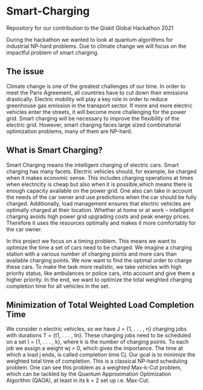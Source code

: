 # Smart-Charging
Repository for our contribution to the Qiskit Global Hackathon 2021

During the hackathon we wanted to look at quantum algorithms for industrial NP-hard problems. Due to climate change we will focus on the impactful problem of smart charging. 

## The issue
Climate change is one of the greatest challenges of our time. In order to meet the Paris Agreement, all countries have to cut down their emissions drastically. Electric mobility will play a key role in order to reduce greenhouse gas emission in the transport sector. If more and more electric vehicles enter the streets, it will become more challenging for the power grid. Smart charging will be necessary to improve the flexibility of the electric grid. However, smart charging faces large sized combinatorial optimization problems, many of them are NP-hard. 

## What is Smart Charging?
Smart Charging means the intelligent charging of electric cars. Smart charging has many facets. Electric vehicles should, for example, be charged when it makes economic sense. This includes charging operations at times when electricity is cheap but also when it is possible,which means there is enough capacity available on the power grid. One also can take in account the needs of the car owner and use predictions when the car should be fully charged. Additionally, load management ensures that electric vehicles are optimally charged at their location. Whether at home or at work – intelligent charging avoids high power grid upgrading costs and peak energy prices. Therefore it uses the resources optimally and makes it more comfortably for the car owner.

In this project we focus on a timing problem. This means we want to optimize the time a set of cars need to be charged. We imagine a charging station with a various number of charging points and more cars than available charging points. We now want to find the optimal order to charge these cars. To make the task more realistic, we take vehicles with high priority status, like ambulances or police cars, into account and give them a higher priority. In the end, we want to optimize the total weighted charging completion time for all vehicles in the set.

## Minimization of Total Weighted Load Completion Time 
We consider  n electric vehicles, so we have J = {1, . . . , n} charging jobs with durations T = {t1, . . . , tn}. These charging jobs need to be scheduled on a set I = {1, . . . , k}, where k is the number of charging points. To each job we assign a weight wj > 0, which gives the importance. The time at which a load j ends, is called completion time Cj. Our goal is to minimize the weighted total time of completion.
This is a classical NP-hard scheduling problem. One can see this problem as a weighted Max-k-Cut problem, which can be tackled by the Quantum Approximation Optimization Algorithm (QAOA), at least in its k = 2 set up i.e. Max-Cut.
